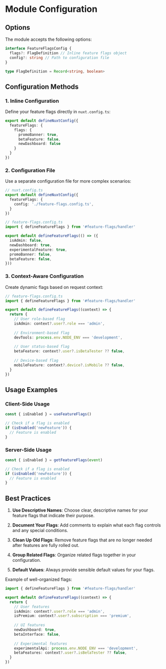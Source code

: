 # Module Configuration

## Options

The module accepts the following options:

```ts
interface FeatureFlagsConfig {
  flags?: FlagDefinition // Inline feature flags object
  config?: string // Path to configuration file
}

type FlagDefinition = Record<string, boolean>
```

## Configuration Methods

### 1. Inline Configuration

Define your feature flags directly in `nuxt.config.ts`:

```ts
export default defineNuxtConfig({
  featureFlags: {
    flags: {
      promoBanner: true,
      betaFeature: false,
      newDashboard: false
    }
  }
})
```

### 2. Configuration File

Use a separate configuration file for more complex scenarios:

```ts
// nuxt.config.ts
export default defineNuxtConfig({
  featureFlags: {
    config: './feature-flags.config.ts',
  }
})

// feature-flags.config.ts
import { defineFeatureFlags } from '#feature-flags/handler'

export default defineFeatureFlags(() => ({
  isAdmin: false,
  newDashboard: true,
  experimentalFeature: true,
  promoBanner: false,
  betaFeature: false,
}))
```

### 3. Context-Aware Configuration

Create dynamic flags based on request context:

```ts
// feature-flags.config.ts
import { defineFeatureFlags } from '#feature-flags/handler'

export default defineFeatureFlags((context) => {
  return {
    // User role-based flag
    isAdmin: context?.user?.role === 'admin',
    
    // Environment-based flag
    devTools: process.env.NODE_ENV === 'development',
    
    // User status-based flag
    betaFeature: context?.user?.isBetaTester ?? false,
    
    // Device-based flag
    mobileFeature: context?.device?.isMobile ?? false,
  }
})
```

## Usage Examples

### Client-Side Usage

```ts
const { isEnabled } = useFeatureFlags()

// Check if a flag is enabled
if (isEnabled('newFeature')) {
  // Feature is enabled
}
```

### Server-Side Usage

```ts
const { isEnabled } = getFeatureFlags(event)

// Check if a flag is enabled
if (isEnabled('newFeature')) {
  // Feature is enabled
}
```

## Best Practices

1. **Use Descriptive Names**: Choose clear, descriptive names for your feature flags that indicate their purpose.

2. **Document Your Flags**: Add comments to explain what each flag controls and any special conditions.

3. **Clean Up Old Flags**: Remove feature flags that are no longer needed after features are fully rolled out.

4. **Group Related Flags**: Organize related flags together in your configuration.

5. **Default Values**: Always provide sensible default values for your flags.

Example of well-organized flags:

```ts
import { defineFeatureFlags } from '#feature-flags/handler'

export default defineFeatureFlags((context) => {
  return {
    // User features
    isAdmin: context?.user?.role === 'admin',
    isPremium: context?.user?.subscription === 'premium',
    
    // UI features
    newDashboard: true,
    betaInterface: false,
    
    // Experimental features
    experimentalApi: process.env.NODE_ENV === 'development',
    betaFeatures: context?.user?.isBetaTester ?? false,
  }
})
```
